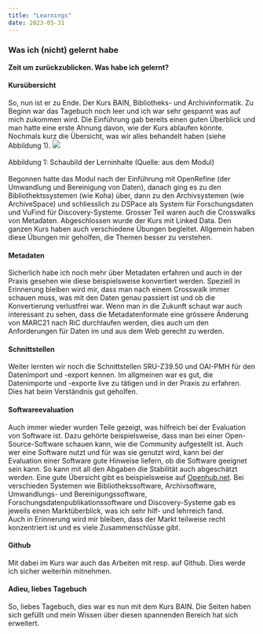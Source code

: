 ```yaml
---
title: "Learnings"
date: 2023-05-31
---
```


### Was ich (nicht) gelernt habe
**Zeit um zurückzublicken. Was habe ich gelernt?**



#### **Kursübersicht**
So, nun ist er zu Ende. Der Kurs BAIN, Bibliotheks- und Archivinformatik. Zu Beginn war das Tagebuch noch leer und ich war sehr gespannt was auf mich zukommen wird. Die Einführung gab bereits einen guten Überblick und man hatte eine erste Ahnung davon, wie der Kurs ablaufen könnte. Nochmals kurz die Übersicht, was wir alles behandelt haben (siehe Abbildung 1).
![](https://raw.githubusercontent.com/brandensarah/Lerntagebuch/master/_posts/übersicht.png)
<br>
<br>
Abbildung 1: Schaubild der Lerninhalte (Quelle: aus dem Modul)
<br>
<br>
Begonnen hatte das Modul nach der Einführung mit OpenRefine (der Umwandlung und Bereinigung von Daten), danach ging es zu den Bibliothektssystemen (wie Koha) über, dann zu den Archivsystemen (wie ArchiveSpace) und schliesslich zu DSPace als System für Forschungsdaten und VuFind für Discovery-Systeme. Grosser Teil waren auch die Crosswalks von Metadaten. Abgeschlossen wurde der Kurs mit Linked Data.
Den ganzen Kurs haben auch verschiedene Übungen begleitet. Allgemein haben diese Übungen mir geholfen, die Themen besser zu verstehen. 
<br>
#### **Metadaten**
Sicherlich habe ich noch mehr über Metadaten erfahren und auch in der Praxis gesehen wie diese beispielsweise konvertiert werden. Speziell in Erinnerung bleiben wird mir, dass man nach einem Crosswalk immer schauen muss, was mit den Daten genau passiert ist und ob die Konvertierung verlustfrei war. Wenn man in die Zukunft schaut war auch interessant zu sehen, dass die Metadatenformate eine grössere Änderung von MARC21 nach RiC durchlaufen werden, dies auch um den Anforderungen für Daten im und aus dem Web gerecht zu werden. 
<br>
#### **Schnittstellen**
Weiter lernten wir noch die Schnittstellen SRU-Z39.50 und OAI-PMH für den Datenimport und -export kennen. Im allgmeinen war es gut, die Datenimporte und -exporte live zu tätigen und in der Praxis zu erfahren. Dies hat beim Verständnis gut geholfen.
<br>
#### **Softwareevaluation**
Auch immer wieder wurden Teile gezeigt, was hilfreich bei der Evaluation von Software ist. Dazu gehörte beispielsweise, dass man bei einer Open-Source-Software schauen kann, wie die Community aufgestellt ist. Auch wer eine Software nutzt und für was sie genutzt wird, kann bei der Evaluation einer Software gute Hinweise liefern, ob die Software geeignet sein kann. So kann mit all den Abgaben die Stabilität auch abgeschätzt werden. Eine gute Übersicht gibt es beispielsweise auf <a href="https://openhub.net/">Openhub.net</a>. Bei verschieden Systemen wie Bibliothekssoftware, Archivsoftware, Umwandlungs- und Bereinigungssoftware, Forschungsdatenpublikationssoftware und Discovery-Systeme gab es jeweils einen Marktüberblick, was ich sehr hilf- und lehrreich fand. 
<br>
Auch in Erinnerung wird mir bleiben, dass der Markt teilweise recht konzentriert ist und es viele Zusammenschlüsse gibt.
<br>
#### **Github**
Mit dabei im Kurs war auch das Arbeiten mit resp. auf Github. Dies werde ich sicher weiterhin mitnehmen. 
<br>
#### **Adieu, liebes Tagebuch**
So, liebes Tagebuch, dies war es nun mit dem Kurs BAIN. Die Seiten haben sich gefüllt und mein Wissen über diesen spannenden Bereich hat sich erweitert. 
<br>




